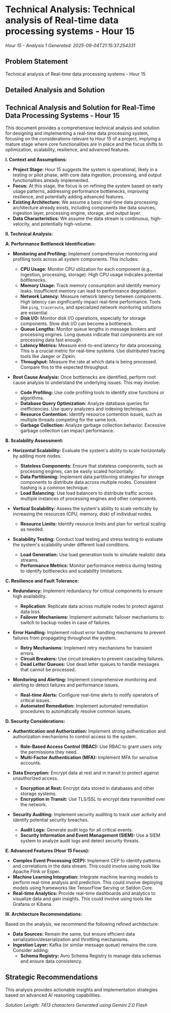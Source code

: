 # Technical Analysis: Technical analysis of Real-time data processing systems - Hour 15
*Hour 15 - Analysis 1*
*Generated: 2025-09-04T21:15:37.254331*

## Problem Statement
Technical analysis of Real-time data processing systems - Hour 15

## Detailed Analysis and Solution
## Technical Analysis and Solution for Real-Time Data Processing Systems - Hour 15

This document provides a comprehensive technical analysis and solution for designing and implementing a real-time data processing system, focusing on the considerations relevant to Hour 15 of a project, implying a mature stage where core functionalities are in place and the focus shifts to optimization, scalability, resilience, and advanced features.

**I. Context and Assumptions:**

*   **Project Stage:** Hour 15 suggests the system is operational, likely in a testing or pilot phase, with core data ingestion, processing, and output functionalities already implemented.
*   **Focus:** At this stage, the focus is on refining the system based on early usage patterns, addressing performance bottlenecks, improving resilience, and potentially adding advanced features.
*   **Existing Architecture:** We assume a basic real-time data processing architecture already exists, including components like data sources, ingestion layer, processing engine, storage, and output layer.
*   **Data Characteristics:** We assume the data stream is continuous, high-velocity, and potentially high-volume.

**II. Technical Analysis:**

**A. Performance Bottleneck Identification:**

*   **Monitoring and Profiling:**  Implement comprehensive monitoring and profiling tools across all system components. This includes:
    *   **CPU Usage:** Monitor CPU utilization for each component (e.g., ingestion, processing, storage).  High CPU usage indicates potential bottlenecks.
    *   **Memory Usage:** Track memory consumption and identify memory leaks.  Insufficient memory can lead to performance degradation.
    *   **Network Latency:** Measure network latency between components. High latency can significantly impact real-time performance. Tools like `ping`, `traceroute`, and specialized network monitoring solutions are essential.
    *   **Disk I/O:**  Monitor disk I/O operations, especially for storage components.  Slow disk I/O can become a bottleneck.
    *   **Queue Lengths:**  Monitor queue lengths in message brokers and processing engines.  Long queues indicate that components are not processing data fast enough.
    *   **Latency Metrics:** Measure end-to-end latency for data processing.  This is a crucial metric for real-time systems.  Use distributed tracing tools like Jaeger or Zipkin.
    *   **Throughput:**  Measure the rate at which data is being processed.  Compare this to the expected throughput.

*   **Root Cause Analysis:**  Once bottlenecks are identified, perform root cause analysis to understand the underlying issues.  This may involve:
    *   **Code Profiling:** Use code profiling tools to identify slow functions or algorithms.
    *   **Database Query Optimization:** Analyze database queries for inefficiencies.  Use query analyzers and indexing techniques.
    *   **Resource Contention:**  Identify resource contention issues, such as multiple threads competing for the same lock.
    *   **Garbage Collection:**  Analyze garbage collection behavior.  Excessive garbage collection can impact performance.

**B. Scalability Assessment:**

*   **Horizontal Scalability:**  Evaluate the system's ability to scale horizontally by adding more nodes.
    *   **Stateless Components:** Ensure that stateless components, such as processing engines, can be easily scaled horizontally.
    *   **Data Partitioning:**  Implement data partitioning strategies for storage components to distribute data across multiple nodes.  Consistent hashing is a common technique.
    *   **Load Balancing:**  Use load balancers to distribute traffic across multiple instances of processing engines and other components.

*   **Vertical Scalability:**  Assess the system's ability to scale vertically by increasing the resources (CPU, memory, disk) of individual nodes.
    *   **Resource Limits:**  Identify resource limits and plan for vertical scaling as needed.

*   **Scalability Testing:**  Conduct load testing and stress testing to evaluate the system's scalability under different load conditions.
    *   **Load Generation:**  Use load generation tools to simulate realistic data streams.
    *   **Performance Metrics:**  Monitor performance metrics during testing to identify bottlenecks and scalability limitations.

**C. Resilience and Fault Tolerance:**

*   **Redundancy:**  Implement redundancy for critical components to ensure high availability.
    *   **Replication:**  Replicate data across multiple nodes to protect against data loss.
    *   **Failover Mechanisms:**  Implement automatic failover mechanisms to switch to backup nodes in case of failures.

*   **Error Handling:**  Implement robust error handling mechanisms to prevent failures from propagating throughout the system.
    *   **Retry Mechanisms:**  Implement retry mechanisms for transient errors.
    *   **Circuit Breakers:**  Use circuit breakers to prevent cascading failures.
    *   **Dead Letter Queues:**  Use dead letter queues to handle messages that cannot be processed.

*   **Monitoring and Alerting:**  Implement comprehensive monitoring and alerting to detect failures and performance issues.
    *   **Real-time Alerts:**  Configure real-time alerts to notify operators of critical issues.
    *   **Automated Remediation:**  Implement automated remediation procedures to automatically resolve common issues.

**D. Security Considerations:**

*   **Authentication and Authorization:**  Implement strong authentication and authorization mechanisms to control access to the system.
    *   **Role-Based Access Control (RBAC):**  Use RBAC to grant users only the permissions they need.
    *   **Multi-Factor Authentication (MFA):**  Implement MFA for sensitive accounts.

*   **Data Encryption:**  Encrypt data at rest and in transit to protect against unauthorized access.
    *   **Encryption at Rest:**  Encrypt data stored in databases and other storage systems.
    *   **Encryption in Transit:**  Use TLS/SSL to encrypt data transmitted over the network.

*   **Security Auditing:**  Implement security auditing to track user activity and identify potential security breaches.
    *   **Audit Logs:**  Generate audit logs for all critical events.
    *   **Security Information and Event Management (SIEM):**  Use a SIEM system to analyze audit logs and detect security threats.

**E. Advanced Features (Hour 15 Focus):**

*   **Complex Event Processing (CEP):** Implement CEP to identify patterns and correlations in the data stream.  This could involve using tools like Apache Flink or Esper.
*   **Machine Learning Integration:**  Integrate machine learning models to perform real-time analysis and prediction.  This could involve deploying models using frameworks like TensorFlow Serving or Seldon Core.
*   **Real-time Analytics:**  Provide real-time dashboards and analytics to visualize data and gain insights.  This could involve using tools like Grafana or Kibana.

**III. Architecture Recommendations:**

Based on the analysis, we recommend the following refined architecture:

*   **Data Sources:**  Remain the same, but ensure efficient data serialization/deserialization and throttling mechanisms.
*   **Ingestion Layer:**  Kafka (or similar message queue) remains the core.  Consider adding:
    *   **Schema Registry:**  Avro Schema Registry to manage data schemas and ensure data consistency.

## Strategic Recommendations
This analysis provides actionable insights and implementation strategies
based on advanced AI reasoning capabilities.

*Solution Length: 7413 characters*
*Generated using Gemini 2.0 Flash*
